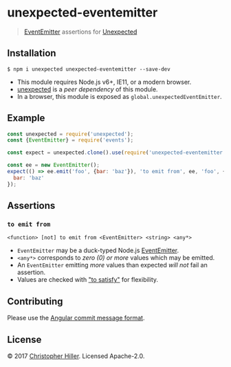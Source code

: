 # unexpected-eventemitter

> [EventEmitter](https://nodejs.org/api/events.html#events_class_eventemitter) assertions for [Unexpected](http://unexpected.js.org/)

## Installation

```shell
$ npm i unexpected unexpected-eventemitter --save-dev
```

- This module requires Node.js v6+, IE11, or a modern browser.
- [unexpected](http://unexpected.js.org) is a _peer dependency_ of this module.
- In a browser, this module is exposed as `global.unexpectedEventEmitter`.

## Example

```js
const unexpected = require('unexpected');
const {EventEmitter} = require('events');

const expect = unexpected.clone().use(require('unexpected-eventemitter'));

const ee = new EventEmitter();
expect(() => ee.emit('foo', {bar: 'baz'}), 'to emit from', ee, 'foo', {
  bar: 'baz'
});
```

## Assertions

### `to emit from`

`<function> [not] to emit from <EventEmitter> <string> <any*>`

- `EventEmitter` may be a duck-typed Node.js [EventEmitter](https://nodejs.org/api/events.html#events_class_eventemitter).
- `<any*>` corresponds to _zero (0) or more_ values which may be emitted.
- An `EventEmitter` emitting _more_ values than expected _will not_ fail an assertion.
- Values are checked with ["to satisfy"](http://unexpected.js.org/assertions/any/to-satisfy/) for flexibility.

## Contributing

Please use the [Angular commit message format](https://www.npmjs.com/package/conventional-changelog-angular#commit-message-format).

## License

:copyright: 2017 [Christopher Hiller](https://boneskull.com). Licensed Apache-2.0.
